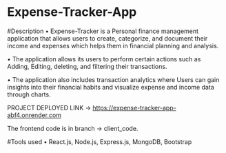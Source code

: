 # Expense-Tracker-App

#Description
• Expense-Tracker is a Personal finance management application that allows users to create, categorize, and document their income and expenses which helps them in financial planning and analysis.

• The application allows its users to perform certain actions such as Adding, Editing, deleting, and filtering their
transactions.

• The application also includes transaction analytics where Users can gain insights into their financial habits and
visualize expense and income data through charts.

PROJECT DEPLOYED LINK -> https://expense-tracker-app-abf4.onrender.com

The frontend code is in branch -> client_code.

#Tools used
• React.js, Node.js, Express.js, MongoDB, Bootstrap
